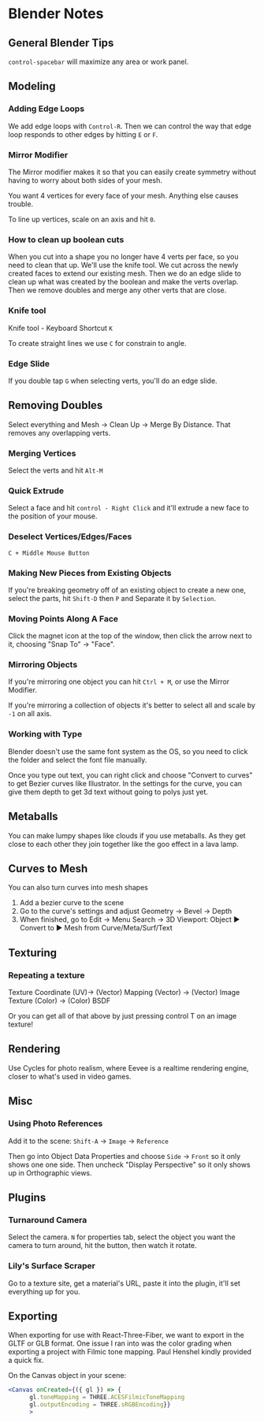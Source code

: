 # Blender Notes

## General Blender Tips

`control-spacebar` will maximize any area or work panel.

## Modeling

### Adding Edge Loops

We add edge loops with `Control-R`. Then we can control the way that edge loop responds to other edges by hitting `E` or `F`.

### Mirror Modifier

The Mirror modifier makes it so that you can easily create symmetry without having to worry about both sides of your mesh.

You want 4 vertices for every face of your mesh. Anything else causes trouble.

To line up vertices, scale on an axis and hit `0`.

### How to clean up boolean cuts

When you cut into a shape you no longer have 4 verts per face, so you need to clean that up. We'll use the knife tool. We cut across the newly created faces to extend our existing mesh. Then we do an edge slide to clean up what was created by the boolean and make the verts overlap. Then we remove doubles and merge any other verts that are close.

### Knife tool

Knife tool - Keyboard Shortcut `K`

To create straight lines we use `C` for constrain to angle.

### Edge Slide

If you double tap `G` when selecting verts, you'll do an edge slide.

## Removing Doubles

Select everything and Mesh -> Clean Up -> Merge By Distance. That removes any overlapping verts.

### Merging Vertices

Select the verts and hit `Alt-M`

### Quick Extrude

Select a face and hit `control - Right Click` and it'll extrude a new face to the position of your mouse.

### Deselect Vertices/Edges/Faces

`C + Middle Mouse Button`

### Making New Pieces from Existing Objects

If you're breaking geometry off of an existing object to create a new one, select the parts, hit `Shift-D` then `P` and Separate it by `Selection`.

### Moving Points Along A Face

Click the magnet icon at the top of the window, then click the arrow next to it, choosing "Snap To" -> "Face".

### Mirroring Objects

If you're mirroring one object you can hit `Ctrl + M`, or use the Mirror Modifier.

If you're mirroring a collection of objects it's better to select all and scale by `-1` on all axis.

### Working with Type

Blender doesn't use the same font system as the OS, so you need to click the folder and select the font file manually.

Once you type out text, you can right click and choose "Convert to curves" to get Bezier curves like Illustrator. In the settings for the curve, you can give them depth to get 3d text without going to polys just yet.

## Metaballs

You can make lumpy shapes like clouds if you use metaballs. As they get close to each other they join together like the goo effect in a lava lamp.

## Curves to Mesh

You can also turn curves into mesh shapes

1. Add a bezier curve to the scene
2. Go to the curve's settings and adjust Geometry -> Bevel -> Depth
3. When finished, go to Edit -> Menu Search -> 3D Viewport: Object ▶ Convert to ▶ Mesh from Curve/Meta/Surf/Text

## Texturing

### Repeating a texture

Texture Coordinate (UV)-> (Vector) Mapping (Vector) -> (Vector) Image Texture (Color) -> (Color) BSDF

Or you can get all of that above by just pressing control T on an image texture!

## Rendering

Use Cycles for photo realism, where Eevee is a realtime rendering engine, closer to what's used in video games.

## Misc

### Using Photo References

Add it to the scene:
`Shift-A` -> `Image` -> `Reference`

Then go into Object Data Properties and choose `Side` -> `Front` so it only shows one one side.
Then uncheck "Display Perspective" so it only shows up in Orthographic views.

## Plugins

### Turnaround Camera

Select the camera. `N` for properties tab, select the object you want the camera to turn around, hit the button, then watch it rotate.

### Lily's Surface Scraper

Go to a texture site, get a material's URL, paste it into the plugin, it'll set everything up for you.

## Exporting

When exporting for use with React-Three-Fiber, we want to export in the GLTF or GLB format.
One issue I ran into was the color grading when exporting a project with Filmic tone mapping. Paul Henshel kindly provided a quick fix.

On the Canvas object in your scene:

```jsx
<Canvas onCreated={({ gl }) => {
      gl.toneMapping = THREE.ACESFilmicToneMapping
      gl.outputEncoding = THREE.sRGBEncoding}}
      >
```
